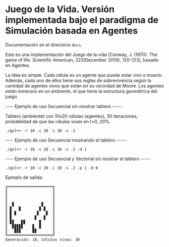 # Juego de la Vida. Versión implementada bajo el paradigma de Simulación basada en Agentes

Documentación en el directorio ```docs```. 

Este es una implementación del Juego de la vida [Conway, J. (1970). The game of life. Scientific American, 223(December 2010), 120–123], basado en Agentes.

La idea es simple. Cada célula es un agente que puede estar vivo o muerto. Además, cada uno de ellos tiene sus reglas de sobrevivencia según la cantidad de agentes vivos que están en su vecindad de Moore. Los agentes están inmersos en un ambiente, el que tiene la estructura geométrica del juego.

---- Ejemplo de uso Secuencial sin mostrar tablero -----

Tablero (ambiente) con 10x20 células (agentes), 30 iteraciones, probabilidad de que las células vivan en t=0, 20%.
```
./gol++ -r 10 -c 20 -i 30 -s .2
```

---- Ejemplo de uso Secuencial mostrando el tablero -----
```
./gol++ -r 10 -c 20 -i 30 -s .2 -d 1
```

---- Ejemplo de uso Secuencial y Vectorial sin mostrar el tablero -----

```
./gol++ -r 10 -c 20 -i 30 -s .2 -p 1 -d 0
```


Ejemplo de salida:

```
╔════════════════════╗
║                    ║
║                    ║
║                    ║
║  ▊            ▊    ║
║ ▊   ▊        ▊ ▊   ║
║ ▊ ▊         ▊   ▊  ║
║ ▊          ▊   ▊   ║
║ ▊▊   ▊▊      ▊     ║
║  ▊▊▊▊▊    ▊  ▊     ║
║   ▊▊▊     ▊▊       ║
╚════════════════════╝
Generación: 10, Células vivas: 30
```
